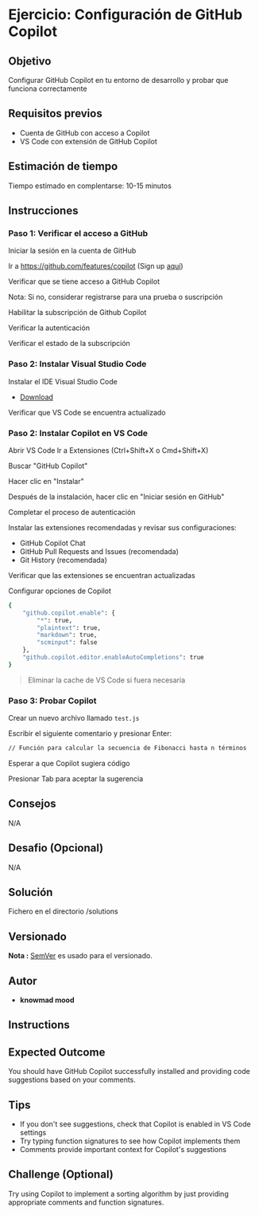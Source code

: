 # Ejercicio: Configuración de GitHub Copilot

## Objetivo

Configurar GitHub Copilot en tu entorno de desarrollo y probar que funciona correctamente

## Requisitos previos

- Cuenta de GitHub con acceso a Copilot
- VS Code con extensión de GitHub Copilot

## Estimación de tiempo

Tiempo estimado en complentarse: 10-15 minutos

## Instrucciones

### Paso 1: Verificar el acceso a GitHub

Iniciar la sesión en la cuenta de GitHub

Ir a https://github.com/features/copilot (Sign up [aquí](https://github.com/))

Verificar que se tiene acceso a GitHub Copilot

Nota: Si no, considerar registrarse para una prueba o suscripción

Habilitar la subscripción de Github Copilot

Verificar la autenticación

Verificar el estado de la subscripción

### Paso 2: Instalar Visual Studio Code

Instalar el IDE Visual Studio Code

* [Download](https://code.visualstudio.com/)

Verificar que VS Code se encuentra actualizado

### Paso 2: Instalar Copilot en VS Code

Abrir VS Code
Ir a Extensiones (Ctrl+Shift+X o Cmd+Shift+X)

Buscar "GitHub Copilot"

Hacer clic en "Instalar"

Después de la instalación, hacer clic en "Iniciar sesión en GitHub"

Completar el proceso de autenticación

Instalar las extensiones recomendadas y revisar sus configuraciones:

* GitHub Copilot Chat
* GitHub Pull Requests and Issues (recomendada)
* Git History (recomendada)

Verificar que las extensiones se encuentran actualizadas

Configurar opciones de Copilot

```bash
{
    "github.copilot.enable": {
        "*": true,
        "plaintext": true,
        "markdown": true,
        "scminput": false
    },
    "github.copilot.editor.enableAutoCompletions": true
}
```

> Eliminar la cache de VS Code si fuera necesaria

### Paso 3: Probar Copilot

Crear un nuevo archivo llamado `test.js`

Escribir el siguiente comentario y presionar Enter:

```bash
// Función para calcular la secuencia de Fibonacci hasta n términos
```

Esperar a que Copilot sugiera código

Presionar Tab para aceptar la sugerencia

## Consejos

N/A

## Desafio (Opcional)

N/A

## Solución

Fichero en el directorio /solutions

## Versionado

**Nota :** [SemVer](http://semver.org/) es usado para el versionado.

## Autor

* **knowmad mood**





## Instructions







## Expected Outcome
You should have GitHub Copilot successfully installed and providing code suggestions based on your comments.

## Tips
- If you don't see suggestions, check that Copilot is enabled in VS Code settings
- Try typing function signatures to see how Copilot implements them
- Comments provide important context for Copilot's suggestions

## Challenge (Optional)
Try using Copilot to implement a sorting algorithm by just providing appropriate comments and function signatures.